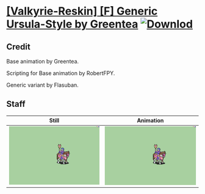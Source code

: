 # [\[Valkyrie-Reskin\] \[F\] Generic Ursula-Style by Greentea](./) [![Downlod](https://img.shields.io/badge/Download--red?style=social&logo=github)](https://minhaskamal.github.io/DownGit/#/home?url=https://github.com/Klokinator/FE-Repo/tree/main/Battle%20Animations%2FMounted%20-%20Valks%2C%20MKs%2C%20Magi%2F%5BValkyrie-Reskin%5D%20%5BF%5D%20Generic%20Ursula-Style%20by%20Greentea%2F7.%20Staff)

## Credit

Base animation by Greentea. 

Scripting for Base animation by RobertFPY.

Generic variant by Flasuban.

## Staff

| Still | Animation |
| :---: | :-------: |
| ![Staff still](./Staff_000.png) | ![Staff animation](./Staff.gif) |
